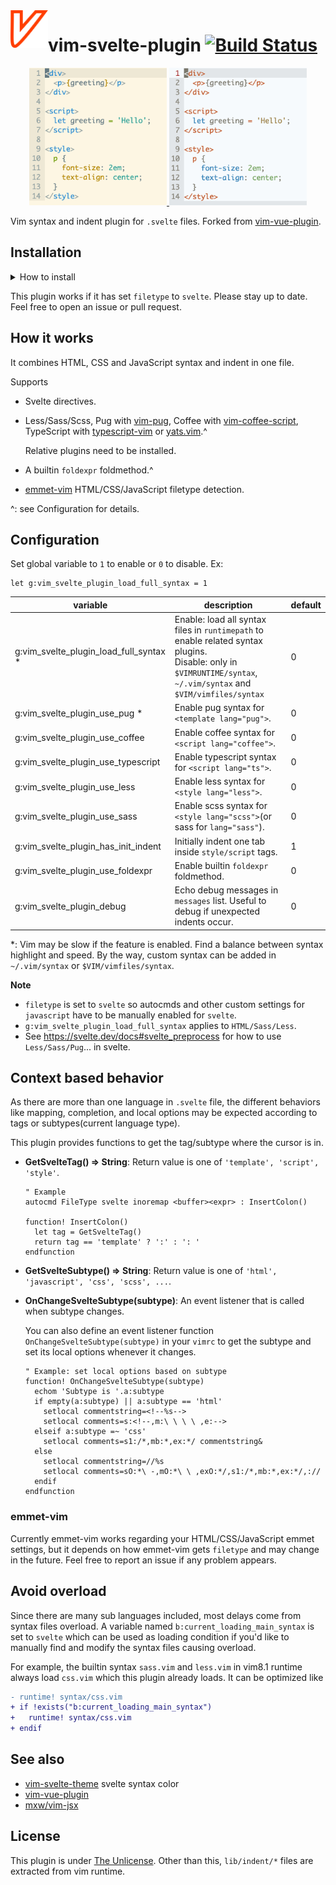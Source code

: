 <img src="https://raw.githubusercontent.com/leafOfTree/leafOfTree.github.io/master/vim-svelte-plugin-icon.svg" width="60" height="60" alt="icon" align="left"/>

# vim-svelte-plugin [![Build Status][12]](https://travis-ci.com/leafOfTree/vim-svelte-plugin)

<p align="center">
<a href="https://github.com/altercation/vim-colors-solarized">
<img alt="screenshot" src="https://raw.githubusercontent.com/leafOfTree/leafOfTree.github.io/master/vim-svelte-solarized.png" width="220" />
</a>
<a href="https://github.com/leafOfTree/vim-svelte-theme">
<img alt="screenshot" src="https://raw.githubusercontent.com/leafOfTree/leafOfTree.github.io/master/vim-svelte-theme.png" width="220" />
</a>
</p>

Vim syntax and indent plugin for `.svelte` files. Forked from [vim-vue-plugin][3]. 

## Installation

<details>

<summary><a>How to install</a></summary>

- [VundleVim][2]

        Plugin 'leafOfTree/vim-svelte-plugin'

- [vim-pathogen][5]

        cd ~/.vim/bundle && \
        git clone https://github.com/leafOfTree/vim-svelte-plugin --depth 1

- [vim-plug][7]

        Plug 'leafOfTree/vim-svelte-plugin'
        :PlugInstall

- Or manually, clone this plugin to `path/to/this_plugin`, and add it to `rtp` in vimrc

        set rtp+=path/to/this_plugin

<br />
</details>

This plugin works if it has set `filetype` to `svelte`. Please stay up to date. Feel free to open an issue or pull request.

## How it works

It combines HTML, CSS and JavaScript syntax and indent in one file.

Supports

- Svelte directives.
- Less/Sass/Scss, Pug with [vim-pug][4], Coffee with [vim-coffee-script][6], TypeScript with [typescript-vim][14] or [yats.vim][15].^

    Relative plugins need to be installed.

- A builtin `foldexpr` foldmethod.^
- [emmet-vim][10] HTML/CSS/JavaScript filetype detection.

^: see Configuration for details.

## Configuration

Set global variable to `1` to enable or `0` to disable. Ex:

    let g:vim_svelte_plugin_load_full_syntax = 1

| variable                               | description                                                                                                                                                                 | default |
|----------------------------------------|---------------------------------------------------------------------------------------------------------------------------------------------------------------------------------------------------------------------------------------------------------------------------------------------------------------------------------------|---------|
| g:vim_svelte_plugin_load_full_syntax \* | Enable: load all syntax files in `runtimepath` to enable related syntax plugins.<br> Disable: only in `$VIMRUNTIME/syntax`, `~/.vim/syntax` and `$VIM/vimfiles/syntax` | 0       |
| g:vim_svelte_plugin_use_pug \*          | Enable pug syntax for `<template lang="pug">`.                                                                                                                              | 0       |
| g:vim_svelte_plugin_use_coffee         | Enable coffee syntax for `<script lang="coffee">`.                                                                                                                          | 0       |
| g:vim_svelte_plugin_use_typescript     | Enable typescript syntax for `<script lang="ts">`.                                                                                                                          | 0       |
| g:vim_svelte_plugin_use_less           | Enable less syntax for `<style lang="less">`.                                                                                                                               | 0       |
| g:vim_svelte_plugin_use_sass           | Enable scss syntax for `<style lang="scss">`(or sass for `lang="sass"`).                                                                                                    | 0       |
| g:vim_svelte_plugin_has_init_indent    | Initially indent one tab inside `style/script` tags.                                                                                                                        | 1       |
| g:vim_svelte_plugin_use_foldexpr       | Enable builtin `foldexpr` foldmethod.                                                                                                                                       | 0       |
| g:vim_svelte_plugin_debug              | Echo debug messages in `messages` list. Useful to debug if unexpected indents occur.                                                                                        | 0       |

\*: Vim may be slow if the feature is enabled. Find a balance between syntax highlight and speed. By the way, custom syntax can be added in `~/.vim/syntax` or `$VIM/vimfiles/syntax`. 

**Note**

- `filetype` is set to `svelte` so autocmds and other custom settings for `javascript` have to be manually enabled for `svelte`.
- `g:vim_svelte_plugin_load_full_syntax` applies to `HTML/Sass/Less`.
- See <https://svelte.dev/docs#svelte_preprocess> for how to use `Less/Sass/Pug`... in svelte.

## Context based behavior

As there are more than one language in `.svelte` file, the different behaviors like mapping, completion, and local options may be expected according to tags or subtypes(current language type).

This plugin provides functions to get the tag/subtype where the cursor is in.

- **GetSvelteTag() => String**: Return value is one of `'template', 'script', 'style'`.

  ```vim
  " Example
  autocmd FileType svelte inoremap <buffer><expr> : InsertColon()

  function! InsertColon()
    let tag = GetSvelteTag()
    return tag == 'template' ? ':' : ': '
  endfunction
  ```

- **GetSvelteSubtype() => String**: Return value is one of `'html', 'javascript', 'css', 'scss', ...`.

- **OnChangeSvelteSubtype(subtype)**: An event listener that is called when subtype changes.

    You can also define an event listener function `OnChangeSvelteSubtype(subtype)` in your `vimrc` to get the subtype and set its local options whenever it changes.

    ```vim
    " Example: set local options based on subtype
    function! OnChangeSvelteSubtype(subtype)
      echom 'Subtype is '.a:subtype
      if empty(a:subtype) || a:subtype == 'html'
        setlocal commentstring=<!--%s-->
        setlocal comments=s:<!--,m:\ \ \ \ ,e:-->
      elseif a:subtype =~ 'css'
        setlocal comments=s1:/*,mb:*,ex:*/ commentstring&
      else
        setlocal commentstring=//%s
        setlocal comments=sO:*\ -,mO:*\ \ ,exO:*/,s1:/*,mb:*,ex:*/,://
      endif
    endfunction
    ```

### emmet-vim

Currently emmet-vim works regarding your HTML/CSS/JavaScript emmet settings, but it depends on how emmet-vim gets `filetype` and may change in the future. Feel free to report an issue if any problem appears.

## Avoid overload

Since there are many sub languages included, most delays come from syntax files overload. A variable named `b:current_loading_main_syntax` is set to `svelte` which can be used as loading condition if you'd like to manually find and modify the syntax files causing overload.

For example, the builtin syntax `sass.vim` and `less.vim` in vim8.1 runtime always load `css.vim` which this plugin already loads. It can be optimized like

```diff
- runtime! syntax/css.vim
+ if !exists("b:current_loading_main_syntax")
+   runtime! syntax/css.vim
+ endif
```

## See also

- [vim-svelte-theme][11] svelte syntax color
- [vim-vue-plugin][3]
- [mxw/vim-jsx][1]

## License

This plugin is under [The Unlicense][8]. Other than this, `lib/indent/*` files are extracted from vim runtime.

[1]: https://github.com/mxw/vim-jsx "mxw: vim-jsx"
[2]: https://github.com/VundleVim/Vundle.vim
[3]: https://github.com/leafOfTree/vim-vue-plugin
[4]: https://github.com/digitaltoad/vim-pug
[5]: https://github.com/tpope/vim-pathogen
[6]: https://github.com/kchmck/vim-coffee-script
[7]: https://github.com/junegunn/vim-plug
[8]: https://choosealicense.com/licenses/unlicense/
[10]: https://github.com/mattn/emmet-vim
[11]: https://github.com/leafOfTree/vim-svelte-theme
[12]: https://travis-ci.com/leafOfTree/vim-svelte-plugin.svg?branch=master
[14]: https://github.com/leafgarland/typescript-vim
[15]: https://github.com/HerringtonDarkholme/yats.vim
